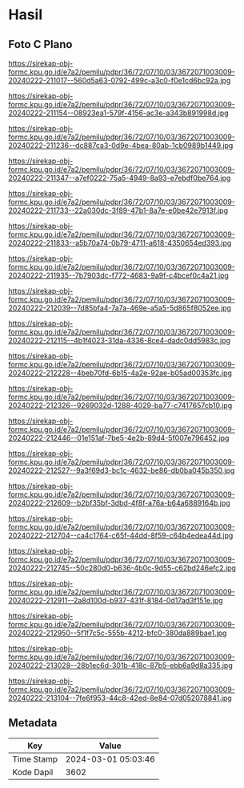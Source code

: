 # Hasil

## Foto C Plano

https://sirekap-obj-formc.kpu.go.id/e7a2/pemilu/pdpr/36/72/07/10/03/3672071003009-20240222-211017--560d5a63-0792-499c-a3c0-f0e1cd6bc92a.jpg

https://sirekap-obj-formc.kpu.go.id/e7a2/pemilu/pdpr/36/72/07/10/03/3672071003009-20240222-211154--08923ea1-579f-4156-ac3e-a343b891998d.jpg

https://sirekap-obj-formc.kpu.go.id/e7a2/pemilu/pdpr/36/72/07/10/03/3672071003009-20240222-211236--dc887ca3-0d9e-4bea-80ab-1cb0989b1449.jpg

https://sirekap-obj-formc.kpu.go.id/e7a2/pemilu/pdpr/36/72/07/10/03/3672071003009-20240222-211347--a7ef0222-75a5-4949-8a93-e7ebdf0be764.jpg

https://sirekap-obj-formc.kpu.go.id/e7a2/pemilu/pdpr/36/72/07/10/03/3672071003009-20240222-211733--22a030dc-3f89-47b1-8a7e-e0be42e7913f.jpg

https://sirekap-obj-formc.kpu.go.id/e7a2/pemilu/pdpr/36/72/07/10/03/3672071003009-20240222-211833--a5b70a74-0b79-4711-a618-4350654ed393.jpg

https://sirekap-obj-formc.kpu.go.id/e7a2/pemilu/pdpr/36/72/07/10/03/3672071003009-20240222-211935--7b7903dc-f772-4683-9a9f-c4bcef0c4a21.jpg

https://sirekap-obj-formc.kpu.go.id/e7a2/pemilu/pdpr/36/72/07/10/03/3672071003009-20240222-212039--7d85bfa4-7a7a-469e-a5a5-5d865f8052ee.jpg

https://sirekap-obj-formc.kpu.go.id/e7a2/pemilu/pdpr/36/72/07/10/03/3672071003009-20240222-212115--4b1f4023-31da-4336-8ce4-dadc0dd5983c.jpg

https://sirekap-obj-formc.kpu.go.id/e7a2/pemilu/pdpr/36/72/07/10/03/3672071003009-20240222-212228--4beb70fd-6b15-4a2e-92ae-b05ad00353fc.jpg

https://sirekap-obj-formc.kpu.go.id/e7a2/pemilu/pdpr/36/72/07/10/03/3672071003009-20240222-212326--9269032d-1288-4029-ba77-c7417657cb10.jpg

https://sirekap-obj-formc.kpu.go.id/e7a2/pemilu/pdpr/36/72/07/10/03/3672071003009-20240222-212446--01e151af-7be5-4e2b-89d4-5f007e796452.jpg

https://sirekap-obj-formc.kpu.go.id/e7a2/pemilu/pdpr/36/72/07/10/03/3672071003009-20240222-212527--9a3f69d3-bc1c-4632-be86-db0ba045b350.jpg

https://sirekap-obj-formc.kpu.go.id/e7a2/pemilu/pdpr/36/72/07/10/03/3672071003009-20240222-212609--b2bf35bf-3dbd-4f8f-a76a-b64a6889164b.jpg

https://sirekap-obj-formc.kpu.go.id/e7a2/pemilu/pdpr/36/72/07/10/03/3672071003009-20240222-212704--ca4c1764-c65f-44dd-8f59-c64b4edea44d.jpg

https://sirekap-obj-formc.kpu.go.id/e7a2/pemilu/pdpr/36/72/07/10/03/3672071003009-20240222-212745--50c280d0-b636-4b0c-9d55-c62bd246efc2.jpg

https://sirekap-obj-formc.kpu.go.id/e7a2/pemilu/pdpr/36/72/07/10/03/3672071003009-20240222-212911--2a8d100d-b937-431f-8184-0d17ad3f151e.jpg

https://sirekap-obj-formc.kpu.go.id/e7a2/pemilu/pdpr/36/72/07/10/03/3672071003009-20240222-212950--5f1f7c5c-555b-4212-bfc0-380da889bae1.jpg

https://sirekap-obj-formc.kpu.go.id/e7a2/pemilu/pdpr/36/72/07/10/03/3672071003009-20240222-213028--28b1ec6d-301b-418c-87b5-ebb6a9d8a335.jpg

https://sirekap-obj-formc.kpu.go.id/e7a2/pemilu/pdpr/36/72/07/10/03/3672071003009-20240222-213104--7fe6f953-44c8-42ed-8e84-07d052078841.jpg


## Metadata

| Key        | Value               |
| ---------- | ------------------- |
| Time Stamp | 2024-03-01 05:03:46 |
| Kode Dapil | 3602                |



